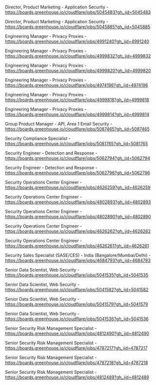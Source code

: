 Director, Product Marketing - Application Security  - https://boards.greenhouse.io/cloudflare/jobs/5045483?gh_jid=5045483

Director, Product Marketing - Application Security  - https://boards.greenhouse.io/cloudflare/jobs/5045885?gh_jid=5045885

Engineering Manager - Privacy Proxies - https://boards.greenhouse.io/cloudflare/jobs/4991240?gh_jid=4991240

Engineering Manager - Privacy Proxies - https://boards.greenhouse.io/cloudflare/jobs/4999832?gh_jid=4999832

Engineering Manager - Privacy Proxies - https://boards.greenhouse.io/cloudflare/jobs/4999820?gh_jid=4999820

Engineering Manager - Privacy Proxies - https://boards.greenhouse.io/cloudflare/jobs/4974196?gh_jid=4974196

Engineering Manager - Privacy Proxies - https://boards.greenhouse.io/cloudflare/jobs/4999818?gh_jid=4999818

Engineering Manager - Privacy Proxies - https://boards.greenhouse.io/cloudflare/jobs/4999814?gh_jid=4999814

Group Product Manager - API, Area 1 Email Security - https://boards.greenhouse.io/cloudflare/jobs/5087465?gh_jid=5087465

Security Compliance Specialist - https://boards.greenhouse.io/cloudflare/jobs/5081765?gh_jid=5081765

Security Engineer - Detection and Response - https://boards.greenhouse.io/cloudflare/jobs/5062794?gh_jid=5062794

Security Engineer - Detection and Response - https://boards.greenhouse.io/cloudflare/jobs/5062796?gh_jid=5062796

Security Operations Center Engineer - https://boards.greenhouse.io/cloudflare/jobs/4626259?gh_jid=4626259

Security Operations Center Engineer - https://boards.greenhouse.io/cloudflare/jobs/4802893?gh_jid=4802893

Security Operations Center Engineer - https://boards.greenhouse.io/cloudflare/jobs/4802890?gh_jid=4802890

Security Operations Center Engineer - https://boards.greenhouse.io/cloudflare/jobs/4626262?gh_jid=4626262

Security Operations Center Engineer - https://boards.greenhouse.io/cloudflare/jobs/4626261?gh_jid=4626261

Security Sales Specialist (SASE/CES) - India (Bangalore/Mumbai/Delhi) - https://boards.greenhouse.io/cloudflare/jobs/4684793?gh_jid=4684793

Senior Data Scientist, Web Security - https://boards.greenhouse.io/cloudflare/jobs/5041535?gh_jid=5041535

Senior Data Scientist, Web Security - https://boards.greenhouse.io/cloudflare/jobs/5041582?gh_jid=5041582

Senior Data Scientist, Web Security - https://boards.greenhouse.io/cloudflare/jobs/5041579?gh_jid=5041579

Senior Data Scientist, Web Security - https://boards.greenhouse.io/cloudflare/jobs/5041536?gh_jid=5041536

Senior Security Risk Management Specialist - https://boards.greenhouse.io/cloudflare/jobs/4812490?gh_jid=4812490

Senior Security Risk Management Specialist - https://boards.greenhouse.io/cloudflare/jobs/4787217?gh_jid=4787217

Senior Security Risk Management Specialist - https://boards.greenhouse.io/cloudflare/jobs/4787218?gh_jid=4787218

Senior Security Risk Management Specialist - https://boards.greenhouse.io/cloudflare/jobs/4812489?gh_jid=4812489


